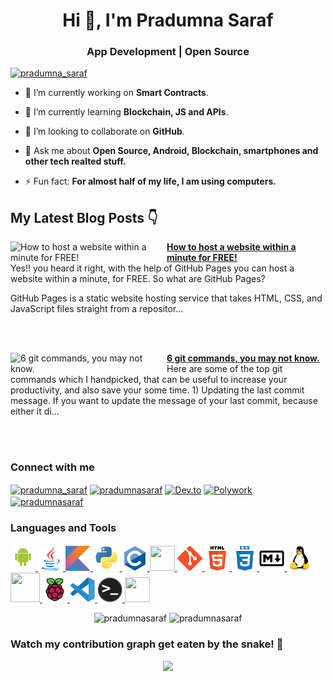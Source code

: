 <!--<p align="center"><img src="https://readme-typing-svg.herokuapp.com?color=%230032FF&size=25&lines=+++++++++++++Hi+%F0%9F%91%8B%2C+I'm+Pradumna+Saraf+++++++++++++"></p>-->

 <h1 align="center">Hi 👋, I'm Pradumna Saraf</h1>
<!--<h1 align="center">Hi <img src="https://github.com/TheDudeThatCode/TheDudeThatCode/blob/master/Assets/Hi.gif" width="40px">, I'm Pradumna Saraf</h1>-->
<h3 align="center">App Development | Open Source </h3>

<p align="left"> <a href="https://twitter.com/intent/follow?screen_name=pradumna_saraf" target="blank"><img src="https://img.shields.io/twitter/follow/pradumna_saraf?logo=twitter&style=for-the-badge" alt="pradumna_saraf" /></a> </p>

- 🔭 I’m currently working on **Smart Contracts**.

- 🌱 I’m currently learning **Blockchain, JS and APIs**.

- 👯 I’m looking to collaborate on **GitHub**.

- 💬 Ask me about **Open Source, Android, Blockchain, smartphones and other tech realted stuff.**

- ⚡ Fun fact: **For almost half of my life, I am using computers.**

## My Latest Blog Posts 👇
<!-- HASHNODE_BLOG:START -->
<p align="left">
<a href="https://blog.pradumnasaraf.co//how-to-host-a-website-within-a-minute-for-free" title="How to host a website within a minute for FREE!"><img src="https://cdn.hashnode.com/res/hashnode/image/upload/v1644912626693/mu9DmeJub.png" alt="How to host a website within a minute for FREE!" width="250px" align="left" /></a>
<a href="https://blog.pradumnasaraf.co//how-to-host-a-website-within-a-minute-for-free" title="How to host a website within a minute for FREE!"><strong>How to host a website within a minute for FREE!</strong></a>
<br/> Yes!! you heard it right, with the help of GitHub Pages you can host a website within a minute, for FREE.
So what are GitHub Pages?

GitHub Pages is a static website hosting service that takes HTML, CSS, and JavaScript files straight from a repositor... </p> <br/> <br/>
<p align="left">
<a href="https://blog.pradumnasaraf.co//6-git-commands-you-may-not-know" title="6 git commands, you may not know."><img src="https://cdn.hashnode.com/res/hashnode/image/upload/v1644649172068/VAuSLvUmv.jpeg" alt="6 git commands, you may not know." width="250px" align="left" /></a>
<a href="https://blog.pradumnasaraf.co//6-git-commands-you-may-not-know" title="6 git commands, you may not know."><strong>6 git commands, you may not know.</strong></a>
<br/> Here are some of the top git commands which I handpicked, that can be useful to increase your productivity, and also save your some time.
1) Updating the last commit message.
If you want to update the message of your last commit, because either it di... </p> <br/> <br/>
<!-- HASHNODE_BLOG:END -->

<h3 align="left">Connect with me</h3>
<p align="left">
<a href="https://twitter.com/intent/follow?screen_name=pradumna_saraf" target="blank"><img align="center" src="https://raw.githubusercontent.com/rahuldkjain/github-profile-readme-generator/master/src/images/icons/Social/twitter.svg" alt="pradumna_saraf" height="30" width="40" /></a>
<a href="https://linkedin.com/in/pradumnasaraf" target="blank"><img align="center" src="https://raw.githubusercontent.com/rahuldkjain/github-profile-readme-generator/master/src/images/icons/Social/linked-in-alt.svg" alt="pradumnasaraf" height="30" width="40" /></a>
<a href="https://dev.to/pradumnasaraf" target="blank"><img align="center" src="https://user-images.githubusercontent.com/90956475/150676257-19e73355-3f51-42b9-9001-d4ed5b08c977.png" alt="Dev.to" height="30" width="30" /></a>
<a href="https://www.polywork.com/pradumnasaraf" target="blank"><img align="center" src="https://user-images.githubusercontent.com/90956475/150676434-87b39aff-7d90-4316-83e3-ec0c76a40135.png" alt="Polywork" height="33" width="33" /></a>
<a href="https://fb.com/pradumnasaraf" target="blank"><img align="center" src="https://raw.githubusercontent.com/rahuldkjain/github-profile-readme-generator/master/src/images/icons/Social/facebook.svg" alt="pradumnasaraf" height="30" width="40" /></a>
</p>

<h3 align="left">Languages and Tools</h3>
<p align="left"> 

<a href="https://developer.android.com" target="_blank"> <img src="https://raw.githubusercontent.com/devicons/devicon/master/icons/android/android-original-wordmark.svg" alt="android" width="40" height="40"/> </a>  <a href="https://www.java.com/en/download/help/whatis_java.html" target="_blank"> <img src="https://raw.githubusercontent.com/devicons/devicon/master/icons/java/java-original.svg" alt="java" width="40" height="40"/> </a> <a href="https://kotlinlang.org/" target="_blank"> <img src="https://raw.githubusercontent.com/devicons/devicon/master/icons/kotlin/kotlin-original.svg" alt="kotlin" width="40" height="40"/><a href="https://www.python.org/" target="_blank"> <img src="https://raw.githubusercontent.com/devicons/devicon/master/icons/python/python-original.svg" alt="Python" width="43" height="43"/> </a><a href="https://en.wikipedia.org/wiki/The_C_Programming_Language" target="_blank"> <img src= "https://raw.githubusercontent.com/devicons/devicon/master/icons/c/c-original.svg" width="40" height="40"/><a href="https://soliditylang.org/" target="_blank"> <img src= "https://user-images.githubusercontent.com/90956475/150676923-f770d9b7-7231-4fec-a0ed-3bd66d723b70.png" width="40" height="40"/> </a><a href="https://git-scm.com/" target="_blank"> <img src= "https://raw.githubusercontent.com/devicons/devicon/master/icons/git/git-original.svg" alt="git" width="40" height="40"/> </a><a href="https://www.w3schools.com/html/" target="_blank"> <img src="https://raw.githubusercontent.com/devicons/devicon/master/icons/html5/html5-original-wordmark.svg" alt="html5" width="40" height="40"/> </a>  <a href="https://www.w3schools.com/css/" target="_blank"> <img src="https://raw.githubusercontent.com/devicons/devicon/master/icons/css3/css3-plain-wordmark.svg" alt="css" width="40" height="40"/> </a><a href="https://daringfireball.net/projects/markdown/" target="_blank"> <img src="https://raw.githubusercontent.com/devicons/devicon/master/icons/markdown/markdown-original.svg" alt="MarkDown" width="40" height="40"/> </a><a href="https://www.linux.org/" target="_blank"> <img src="https://raw.githubusercontent.com/devicons/devicon/master/icons/linux/linux-original.svg" alt="linux" width="40" height="40"/> </a><a href="https://www.gitpod.io/" target="_blank"> <img src= "https://user-images.githubusercontent.com/90956475/150676924-c0676f45-6486-48c3-8a43-d38e0fe38dcb.png" width="47" height="47"/> </a>
 <a href="https://www.raspberrypi.org/" target="_blank"> <img src= "https://raw.githubusercontent.com/devicons/devicon/master/icons/raspberrypi/raspberrypi-original.svg" alt="Raspberry Pi" width="40" height="40"/> </a><a href="https://code.visualstudio.com/" target="_blank"> <img src= "https://raw.githubusercontent.com/devicons/devicon/master/icons/vscode/vscode-original.svg" alt="VS Code" width="40" height="40"/> </a><a href="https://www.digitalocean.com/community/tutorials/an-introduction-to-the-linux-terminal/" target="_blank"> <img src= "https://raw.githubusercontent.com/github/explore/80688e429a7d4ef2fca1e82350fe8e3517d3494d/topics/terminal/terminal.png" width="40" height="40"/> </a>
<a href="https://api.badgr.io/public/assertions/uuZi_JQvSsuqnDpJM3kMxg?identity__email=pradumnasaraf%40gmail.com" target="_blank"> <img src= "https://user-images.githubusercontent.com/51878265/144752433-73857a6d-4a41-4987-9fa2-947e8877de98.png" width="40" height="40"/> </a></p>


<p align ="center">
   <img src="https://github-readme-stats.vercel.app/api?username=pradumnasaraf&show_icons=true&locale=en" alt="pradumnasaraf" width="48%"/>
   <img src ="https://github-readme-streak-stats.herokuapp.com?user=pradumnasaraf" alt="pradumnasaraf" width="48%"/>
</p>
<h3 align="left">Watch my contribution graph get eaten by the snake! 🐍</h3>
<p align="center"><img src="https://github.com/pradumnasaraf/pradumnasaraf/blob/output/github-contribution-grid-snake.svg"></p>


